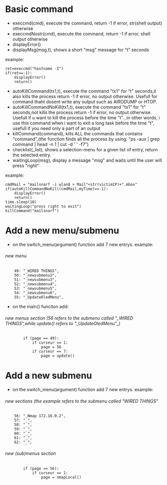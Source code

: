 # Basic command

* execcmd(cmd), execute the command, return -1 if error, str(shell output) otherwise
* execcmdNostr(cmd), execute the command, return -1 if error, shell output otherwise
* displayError()
* displayMsg(msg,t), shows a short "msg" message for "t" seconds

example:

    ret=execcmd("hostname -I")
    if(ret==-1):
        displayError()    
        return()



* autoKillCommand(tx1,t), execute the command "tx1" for "t" seconds,it also kills the process return -1 if error, no output otherwise. Usefull for command thaht dosent write any output such as AIRODUMP or HTOP. 
* autoKillCommandNoKill(tx1,t), execute the command "tx1" for "t" seconds,not kills the process return -1 if error, no output otherwise. Usefull if u want to kill the process before the time "t"...in other words, i use this command when i want to exit a long task before the time "t", usefull if you need only a part of an output
* killCommand(command), kills ALL the commands that contains "command",(the function finds all the process by using: "ps -aux | grep command | head -n 1 | cut -d ' ' -f7")
* checklist(_list), shows a selection-menu for a given list of entry, return the selected entry.
* waitingLoop(msg), display a message "msg" and waits until the user will press "right"

example:

    cmdMail = "mailsnarf -i wlan0 > Mail"+str(victimIP)+".mbox"
    if(autoKillCommandNoKill(cmdMail,myTime)==-1):
        displayError()
        return()
    time.sleep(10)
    waitingLoop("press right to exit")      
    killCommand("mailsnarf")


# Add a new menu/submenu
* on the switch_menu(argument) function add 7 new entrys.
example:
###### new menu
        49: "_WIRED THINGS",
        50: "_newsubmenu2",
        51: "_newsubmenu3",
        52: "_newsubmenu4",
        53: "_newsubmenu5",
        54: "_newsubmenu6",
        55: "_UpdateOledMenu",
* on the main() funciton add:
###### new menus section (56 refers to the submenu called "\_WIRED THINGS",while update() refers to "\_UpdateOledMenu"_)
            if (page == 49): 
                if curseur == 1:
                    page = 56
                if curseur == 7:
                    page = update()

# Add a new submenu
* on the switch_menu(argument) function add 7 new entrys.
example:
###### new sections (the example refers to the submenu called "WIRED THINGS"
        56: "_Nmap 172.16.0.2",
        57: "_",
        58: "_",
        59: "_",
        60: "_",
        61: "_",
        62: "_",
###### new (sub)menus section
            if (page == 56): 
                if curseur == 1:
                    page = nmapLocal()
               
